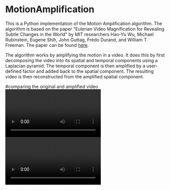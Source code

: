 # MotionAmplification

This is a Python implementation of the Motion Amplification algorithm. The algorithm is based on the paper "Eulerian Video Magnification for Revealing Subtle Changes in the World" by MIT researchers Hao-Yu Wu, Michael Rubinstein, Eugene Shih, John Guttag, Frédo Durand, and William T. Freeman. The paper can be found [here](http://people.csail.mit.edu/mrub/*paprs*/vidmag.pdf).

The algorithm works by amplifying the motion in a video. It does this by first decomposing the video into its spatial and temporal components using a Laplacian pyramid. The temporal component is then amplified by a user-defined factor and added back to the spatial component. The resulting video is then reconstructed from the amplified spatial component.

#comparing the original and amplified video
![Original](output.webm) ![Amplified](output.webm)
